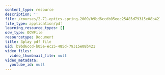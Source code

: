 ```yaml
---
content_type: resource
description: ''
file: /courses/2-71-optics-spring-2009/b9bd6ccdb05eec25485d79315e08b421_Xke7rX3QO-k.pdf
file_type: application/pdf
learning_resource_types: []
ocw_type: OCWFile
resourcetype: Document
title: 3play pdf file
uid: b9bd6ccd-b05e-ec25-485d-79315e08b421
video_files:
  video_thumbnail_file: null
video_metadata:
  youtube_id: null
---
```

